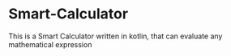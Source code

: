 # Smart-Calculator
This is a Smart Calculator written in kotlin, that can evaluate any mathematical expression           
